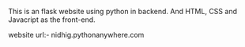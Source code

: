 This is an flask website using python in backend.
And HTML, CSS and Javacript as the front-end.


website url:- nidhig.pythonanywhere.com
